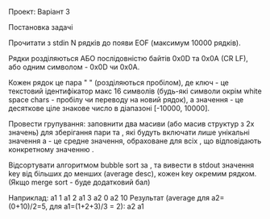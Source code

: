 Проект: Варіант 3

Постановка задачі

Прочитати з stdin N рядків до появи EOF (максимум 10000 рядків).

Рядки розділяються АБО послідовністю байтів 0x0D та 0x0A (CR LF), або одним символом - 0x0D чи 0x0A.

Кожен рядок це пара "<key> <value>" (розділяються пробілом), де ключ - це текстовий ідентифікатор макс 16 символів (будь-які символи окрім white space chars - пробілу чи переводу на новий рядок), а значення - це десяткове ціле знакове число в діапазоні [-10000, 10000]. 

Провести групування: заповнити два масиви (або масив структур з 2х значень) для зберігання пари <key> та <average> , які будуть включати лише унікальні значення <key> а <average> - це средне значення, обраховане для всіх <value>, що відповідають конкретному значенню <key>.

Відсортувати алгоритмом bubble sort за <average>, та вивести в stdout  значення key від більших до менших (average desc), кожен key окремим рядком.
(Якщо merge sort - буде додатковий бал)

Наприклад:
a1 1
a1 2
a1 3
a2 0
a2 10 
Результат (average для a2=(0+10)/2=5, для a1=(1+2+3)/3 = 2):
a2
a1
